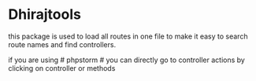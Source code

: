 # Dhirajtools

this package is used to load all routes in one file to make it easy to search route names and find controllers.

if you are using # phpstorm # you can directly go to controller actions by clicking on controller or methods
